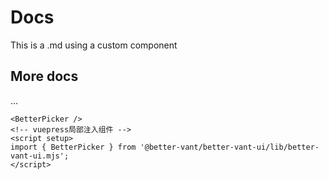 <!--
 * @Author: GengHH 18818060415@163.com
 * @Date: 2022-10-05 03:18:36
 * @LastEditors: GengHH 18818060415@163.com
 * @LastEditTime: 2022-10-06 02:46:02
 * @FilePath: \better-ui-vite\packages\better-vant-ui-docs\docs\component\picker.md
 * @Description: 这是默认设置,请设置`customMade`, 打开koroFileHeader查看配置 进行设置: https://github.com/OBKoro1/koro1FileHeader/wiki/%E9%85%8D%E7%BD%AE
-->

# Docs

This is a .md using a custom component

<BetterPicker />

## More docs

...

```vue
<BetterPicker />
<!-- vuepress局部注入组件 -->
<script setup>
import { BetterPicker } from '@better-vant/better-vant-ui/lib/better-vant-ui.mjs';
</script>
```
